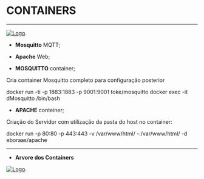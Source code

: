 
# CONTAINERS
-------------

[![Logo](https://raw.githubusercontent.com/edgarreis/senseiot/master/sense2.0/Dockers/docker.png)](https://github.com/Garagem-Hacker/senseiot/).



* **Mosquitto** MQTT;
* **Apache** Web;

* **MOSQUITTO** container;

Cria container Mosquitto completo para configuração posterior

docker run -ti -p 1883:1883 -p 9001:9001 toke/mosquitto
docker exec -it dMosquitto /bin/bash

* **APACHE** conteiner;

Criação do Servidor com utilização da pasta do host no container:

docker run -p 80:80 -p 443:443 -v /var/www/html/ -:/var/www/html/ -d eboraas/apache


------------------

* **Arvore dos Containers**


[![Logo](https://raw.githubusercontent.com/edgarreis/senseiot/master/sense2.0/Dockers/Tree-04-09-17.png)](https://github.com/Garagem-Hacker/senseiot/).
